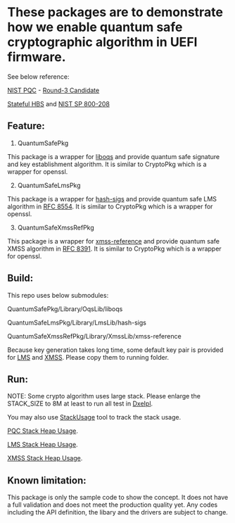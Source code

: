 # These packages are to demonstrate how we enable quantum safe cryptographic algorithm in UEFI firmware.

See below reference:

[NIST PQC](https://csrc.nist.gov/projects/post-quantum-cryptography) - [Round-3 Candidate](https://csrc.nist.gov/projects/post-quantum-cryptography/round-3-submissions)

[Stateful HBS](https://csrc.nist.gov/projects/stateful-hash-based-signatures) and [NIST SP 800-208](https://nvlpubs.nist.gov/nistpubs/SpecialPublications/NIST.SP.800-208.pdf)

## Feature:
1) QuantumSafePkg

This package is a wrapper for [liboqs](https://github.com/jyao1/liboqs/tree/UefiSupport) and provide quantum safe signature and key establishment algorithm.
It is similar to CryptoPkg which is a wrapper for openssl.

2) QuantumSafeLmsPkg

This package is a wrapper for [hash-sigs](https://github.com/jyao1/hash-sigs/tree/UefiSupport) and provide quantum safe LMS algorithm in [RFC 8554](https://www.rfc-editor.org/rfc/rfc8554.txt).
It is similar to CryptoPkg which is a wrapper for openssl.

3) QuantumSafeXmssRefPkg

This package is a wrapper for [xmss-reference](https://github.com/jyao1/xmss-reference/tree/UefiSupport) and provide quantum safe XMSS algorithm in [RFC 8391](https://www.rfc-editor.org/rfc/rfc8391.txt).
It is similar to CryptoPkg which is a wrapper for openssl.

## Build:
This repo uses below submodules:

  QuantumSafePkg/Library/OqsLib/liboqs

  QuantumSafeLmsPkg/Library/LmsLib/hash-sigs

  QuantumSafeXmssRefPkg/Library/XmssLib/xmss-reference

  Because key generation takes long time, some default key pair is provided for [LMS](https://github.com/jyao1/CryptoEx/tree/master/QuantumSafeLmsPkg/TestKeys) and [XMSS](https://github.com/jyao1/CryptoEx/tree/master/QuantumSafeXmssRefPkg/TestKeys). Please copy them to running folder.

## Run:

  NOTE: Some crypto algorithm uses large stack. Please enlarge the STACK_SIZE to 8M at least to run all test in [DxeIpl](https://github.com/tianocore/edk2/blob/master/MdeModulePkg/Core/DxeIplPeim/DxeIpl.h).

  You may also use [StackUsage](https://github.com/jyao1/EdkiiShellTool/tree/master/EdkiiShellToolPkg/StackUsage) tool to track the stack usage.

  [PQC Stack Heap Usage](https://github.com/jyao1/CryptoEx/blob/master/QuantumSafePkg/PqcCryptTest/StackHeapUsage.c).

  [LMS Stack Heap Usage](https://github.com/jyao1/CryptoEx/blob/master/QuantumSafeLmsPkg/Library/LmsLib/StackHeapUsage.c).

  [XMSS Stack Heap Usage](https://github.com/jyao1/CryptoEx/blob/master/QuantumSafeXmssRefPkg/Library/XmssLib/StackHeapUsage.c).

## Known limitation:
This package is only the sample code to show the concept.
It does not have a full validation and does not meet the production quality yet.
Any codes including the API definition, the libary and the drivers are subject to change.


